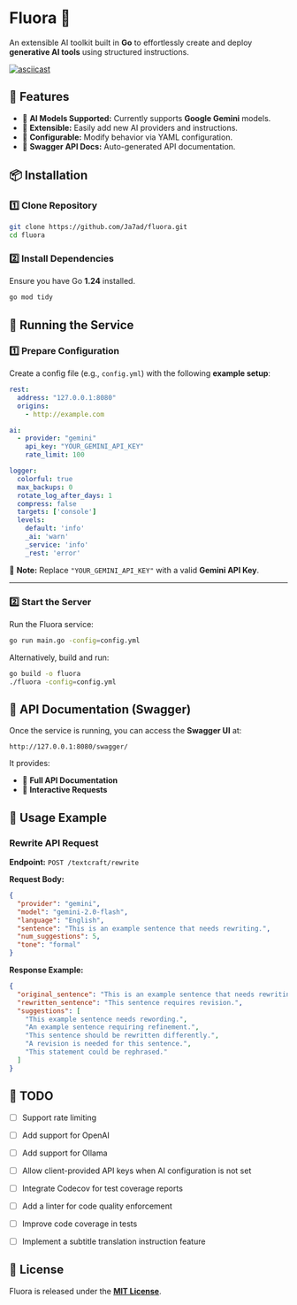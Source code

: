 # Fluora 🚀
An extensible AI toolkit built in **Go** to effortlessly create and deploy **generative AI tools** using structured instructions.

[![asciicast](https://asciinema.org/a/707466.svg)](https://asciinema.org/a/707466)

## 🌟 Features
- 📌 **AI Models Supported:** Currently supports **Google Gemini** models.
- 🔄 **Extensible:** Easily add new AI providers and instructions.
- 📂 **Configurable:** Modify behavior via YAML configuration.
- 📝 **Swagger API Docs:** Auto-generated API documentation.


## 📦 Installation

### **1️⃣ Clone Repository**
```sh
git clone https://github.com/Ja7ad/fluora.git
cd fluora
```

### **2️⃣ Install Dependencies**
Ensure you have Go **1.24** installed.
```sh
go mod tidy
```

## 🚀 Running the Service

### **1️⃣ Prepare Configuration**
Create a config file (e.g., `config.yml`) with the following **example setup**:

```yaml
rest:
  address: "127.0.0.1:8080"
  origins:
    - http://example.com

ai:
  - provider: "gemini"
    api_key: "YOUR_GEMINI_API_KEY"
    rate_limit: 100

logger:
  colorful: true
  max_backups: 0
  rotate_log_after_days: 1
  compress: false
  targets: ['console']
  levels:
    default: 'info'
    _ai: 'warn'
    _service: 'info'
    _rest: 'error'
```

📌 **Note:** Replace `"YOUR_GEMINI_API_KEY"` with a valid **Gemini API Key**.

---

### **2️⃣ Start the Server**
Run the Fluora service:
```sh
go run main.go -config=config.yml
```

Alternatively, build and run:
```sh
go build -o fluora
./fluora -config=config.yml
```


## 📜 **API Documentation (Swagger)**
Once the service is running, you can access the **Swagger UI** at:

```
http://127.0.0.1:8080/swagger/
```

It provides:
- 📌 **Full API Documentation**
- 📩 **Interactive Requests**


## 🔧 **Usage Example**
### **Rewrite API Request**
**Endpoint:** `POST /textcraft/rewrite`

**Request Body:**
```json
{
  "provider": "gemini",
  "model": "gemini-2.0-flash",
  "language": "English",
  "sentence": "This is an example sentence that needs rewriting.",
  "num_suggestions": 5,
  "tone": "formal"
}
```

**Response Example:**
```json
{
  "original_sentence": "This is an example sentence that needs rewriting.",
  "rewritten_sentence": "This sentence requires revision.",
  "suggestions": [
    "This example sentence needs rewording.",
    "An example sentence requiring refinement.",
    "This sentence should be rewritten differently.",
    "A revision is needed for this sentence.",
    "This statement could be rephrased."
  ]
}
```

## 📎 **TODO**
- [ ] Support rate limiting  
- [ ] Add support for OpenAI  
- [ ] Add support for Ollama  
- [ ] Allow client-provided API keys when AI configuration is not set  
- [ ] Integrate Codecov for test coverage reports  
- [ ] Add a linter for code quality enforcement  
- [ ] Improve code coverage in tests  
- [ ] Implement a subtitle translation instruction feature


## 📜 **License**
Fluora is released under the [**MIT License**](/LICENSE).
